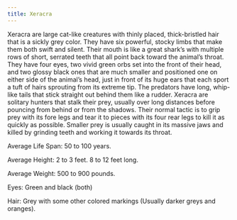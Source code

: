 ```yaml
---
title: Xeracra
---
```


Xeracra are large cat-like creatures with thinly placed, thick-bristled hair
that is a sickly grey color. They have six powerful, stocky limbs that make them
both swift and silent. Their mouth is like a great shark’s with multiple rows of
short, serrated teeth that all point back toward the animal’s throat. They have
four eyes, two vivid green orbs set into the front of their head, and two glossy
black ones that are much smaller and positioned one on either side of the
animal’s head, just in front of its huge ears that each sport a tuft of hairs
sprouting from its extreme tip. The predators have long, whip-like tails that
stick straight out behind them like a rudder. Xeracra are solitary hunters that
stalk their prey, usually over long distances before pouncing from behind or
from the shadows. Their normal tactic is to grip prey with its fore legs and
tear it to pieces with its four rear legs to kill it as quickly as possible.
Smaller prey is usually caught in its massive jaws and killed by grinding teeth
and working it towards its throat.

Average Life Span: 50 to 100 years.

Average Height: 2 to 3 feet. 8 to 12 feet long.

Average Weight: 500 to 900 pounds.

Eyes: Green and black (both)

Hair: Grey with some other colored markings (Usually darker greys and oranges).
